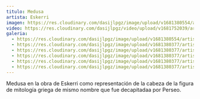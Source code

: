```yaml
---
titulo: Medusa
artista: Eskerri
imagen: https://res.cloudinary.com/dasijlpgz/image/upload/v1681380554/artistas/Eskerri/Medusa1/Snapshot_138.png
video: https://res.cloudinary.com/dasijlpgz/video/upload/v1681752039/artistas/Eskerri/Medusa1/VE_Project_2-1.mp4
galeria:
  - https://res.cloudinary.com/dasijlpgz/image/upload/v1681380554/artistas/Eskerri/Medusa1/Snapshot_138.png
  - https://res.cloudinary.com/dasijlpgz/image/upload/v1681380377/artistas/Eskerri/Medusa1/P1050567.jpg
  - https://res.cloudinary.com/dasijlpgz/image/upload/v1681380377/artistas/Eskerri/Medusa1/P1050569.jpg
  - https://res.cloudinary.com/dasijlpgz/image/upload/v1681380377/artistas/Eskerri/Medusa1/P1050571.jpg
  - https://res.cloudinary.com/dasijlpgz/image/upload/v1681380377/artistas/Eskerri/Medusa1/P1050572.jpg
  - https://res.cloudinary.com/dasijlpgz/image/upload/v1681380377/artistas/Eskerri/Medusa1/P1050570.jpg
---
```

Medusa en la obra de Eskerri como representación de la cabeza de la figura de mitología griega de mismo nombre que fue decapitadaa por Perseo.